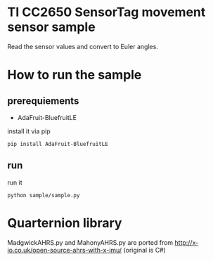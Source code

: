 # TI CC2650 SensorTag movement sensor sample

Read the sensor values and convert to Euler angles.

# How to run the sample

## prerequiements

- AdaFruit-BluefruitLE

install it via pip
```
pip install AdaFruit-BluefruitLE
```

## run

run it

```
python sample/sample.py
```

# Quarternion library

MadgwickAHRS.py and MahonyAHRS.py are ported from
http://x-io.co.uk/open-source-ahrs-with-x-imu/
(original is C#)
